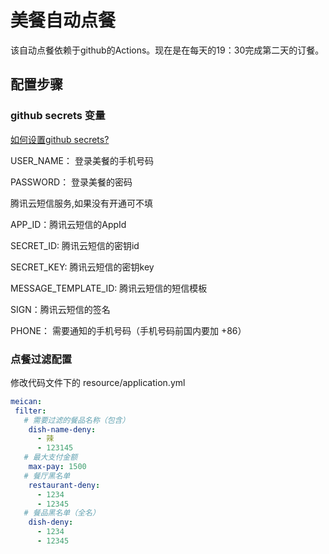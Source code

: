 # 美餐自动点餐
该自动点餐依赖于github的Actions。现在是在每天的19：30完成第二天的订餐。
## 配置步骤
### github secrets 变量
[如何设置github secrets?](https://docs.github.com/cn/actions/reference/encrypted-secrets)

USER_NAME： 登录美餐的手机号码

PASSWORD： 登录美餐的密码

腾讯云短信服务,如果没有开通可不填

APP_ID：腾讯云短信的AppId

SECRET_ID: 腾讯云短信的密钥id

SECRET_KEY: 腾讯云短信的密钥key

MESSAGE_TEMPLATE_ID: 腾讯云短信的短信模板

SIGN：腾讯云短信的签名

PHONE： 需要通知的手机号码（手机号码前国内要加 +86）
### 点餐过滤配置
修改代码文件下的 resource/application.yml
```yaml
meican:
 filter:
   # 需要过滤的餐品名称（包含）
    dish-name-deny:
      - 辣
      - 123145
   # 最大支付金额
    max-pay: 1500
   # 餐厅黑名单
    restaurant-deny:
      - 1234
      - 12345
   # 餐品黑名单（全名）
    dish-deny:
      - 1234
      - 12345
```